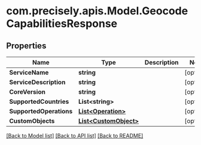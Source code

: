 # com.precisely.apis.Model.GeocodeCapabilitiesResponse
## Properties

Name | Type | Description | Notes
------------ | ------------- | ------------- | -------------
**ServiceName** | **string** |  | [optional] 
**ServiceDescription** | **string** |  | [optional] 
**CoreVersion** | **string** |  | [optional] 
**SupportedCountries** | **List&lt;string&gt;** |  | [optional] 
**SupportedOperations** | [**List&lt;Operation&gt;**](Operation.md) |  | [optional] 
**CustomObjects** | [**List&lt;CustomObject&gt;**](CustomObject.md) |  | [optional] 

[[Back to Model list]](../README.md#documentation-for-models) [[Back to API list]](../README.md#documentation-for-api-endpoints) [[Back to README]](../README.md)


